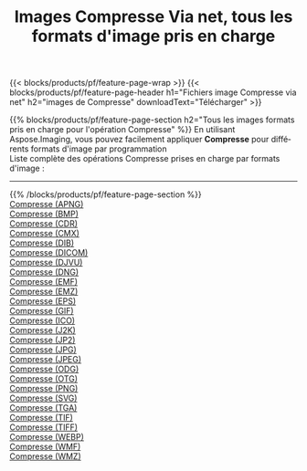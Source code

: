 ﻿---
title: Images Compresse Via net, tous les formats d'image pris en charge 
weight: 3920
url: /fr/net/compress 
lang: fr
langdirlevel: 2
locales: zh-hans,ja,it,ru,de,es,fr,nl,id,lt,pl,pt,vi,tr,ko,zh-hant,ar,hi,th,sv,cs,uk,he
description: En utilisant Aspose.Imaging, vous pouvez facilement Compresse images Via net
---

{{< blocks/products/pf/feature-page-wrap >}}
{{< blocks/products/pf/feature-page-header h1="Fichiers image Compresse via net" h2="images de Compresse" downloadText="Télécharger" >}}


{{% blocks/products/pf/feature-page-section  h2="Tous les images formats pris en charge pour l'opération Compresse" %}}
En utilisant Aspose.Imaging, vous pouvez facilement appliquer **Compresse** pour différents formats d'image par programmation
<br/>
Liste complète des opérations Compresse prises en charge par formats d'image :
<hr/>
{{% /blocks/products/pf/feature-page-section %}}
<div class="container-fluid productfamilypage bg-gray">
    <div class="convertypes bg-gray agp-content section">
        <div class="container">
		<div class="row other-converters">
		    <div class='col-md-2 other-converter remove-lp remove-rp'><a href="/imaging/fr/net/compress/apng" >Compresse (APNG)</a></div><div class='col-md-2 other-converter remove-lp remove-rp'><a href="/imaging/fr/net/compress/bmp" >Compresse (BMP)</a></div><div class='col-md-2 other-converter remove-lp remove-rp'><a href="/imaging/fr/net/compress/cdr" >Compresse (CDR)</a></div><div class='col-md-2 other-converter remove-lp remove-rp'><a href="/imaging/fr/net/compress/cmx" >Compresse (CMX)</a></div><div class='col-md-2 other-converter remove-lp remove-rp'><a href="/imaging/fr/net/compress/dib" >Compresse (DIB)</a></div><div class='col-md-2 other-converter remove-lp remove-rp'><a href="/imaging/fr/net/compress/dicom" >Compresse (DICOM)</a></div><div class='col-md-2 other-converter remove-lp remove-rp'><a href="/imaging/fr/net/compress/djvu" >Compresse (DJVU)</a></div><div class='col-md-2 other-converter remove-lp remove-rp'><a href="/imaging/fr/net/compress/dng" >Compresse (DNG)</a></div><div class='col-md-2 other-converter remove-lp remove-rp'><a href="/imaging/fr/net/compress/emf" >Compresse (EMF)</a></div><div class='col-md-2 other-converter remove-lp remove-rp'><a href="/imaging/fr/net/compress/emz" >Compresse (EMZ)</a></div><div class='col-md-2 other-converter remove-lp remove-rp'><a href="/imaging/fr/net/compress/eps" >Compresse (EPS)</a></div><div class='col-md-2 other-converter remove-lp remove-rp'><a href="/imaging/fr/net/compress/gif" >Compresse (GIF)</a></div><div class='col-md-2 other-converter remove-lp remove-rp'><a href="/imaging/fr/net/compress/ico" >Compresse (ICO)</a></div><div class='col-md-2 other-converter remove-lp remove-rp'><a href="/imaging/fr/net/compress/j2k" >Compresse (J2K)</a></div><div class='col-md-2 other-converter remove-lp remove-rp'><a href="/imaging/fr/net/compress/jp2" >Compresse (JP2)</a></div><div class='col-md-2 other-converter remove-lp remove-rp'><a href="/imaging/fr/net/compress/jpg" >Compresse (JPG)</a></div><div class='col-md-2 other-converter remove-lp remove-rp'><a href="/imaging/fr/net/compress/jpeg" >Compresse (JPEG)</a></div><div class='col-md-2 other-converter remove-lp remove-rp'><a href="/imaging/fr/net/compress/odg" >Compresse (ODG)</a></div><div class='col-md-2 other-converter remove-lp remove-rp'><a href="/imaging/fr/net/compress/otg" >Compresse (OTG)</a></div><div class='col-md-2 other-converter remove-lp remove-rp'><a href="/imaging/fr/net/compress/png" >Compresse (PNG)</a></div><div class='col-md-2 other-converter remove-lp remove-rp'><a href="/imaging/fr/net/compress/svg" >Compresse (SVG)</a></div><div class='col-md-2 other-converter remove-lp remove-rp'><a href="/imaging/fr/net/compress/tga" >Compresse (TGA)</a></div><div class='col-md-2 other-converter remove-lp remove-rp'><a href="/imaging/fr/net/compress/tif" >Compresse (TIF)</a></div><div class='col-md-2 other-converter remove-lp remove-rp'><a href="/imaging/fr/net/compress/tiff" >Compresse (TIFF)</a></div><div class='col-md-2 other-converter remove-lp remove-rp'><a href="/imaging/fr/net/compress/webp" >Compresse (WEBP)</a></div><div class='col-md-2 other-converter remove-lp remove-rp'><a href="/imaging/fr/net/compress/wmf" >Compresse (WMF)</a></div><div class='col-md-2 other-converter remove-lp remove-rp'><a href="/imaging/fr/net/compress/wmz" >Compresse (WMZ)</a></div>
                </div>
        </div>
    </div>
</div>
<br/>
